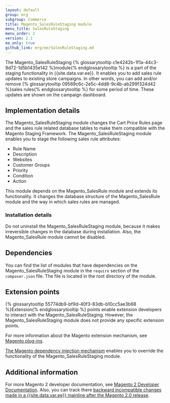 ```yaml
---
layout: default
group: mrg
subgroup: Commerce
title: Magento_SalesRuleStaging module
menu_title: SalesRuleStaging
menu_order: 2
version: 2.1
ee_only: true
github_link: mrg/ee/SalesRuleStaging.md
---
```


The Magento_SalesRuleStaging {% glossarytooltip c1e4242b-1f1a-44c3-9d72-1d5b1435e142 %}module{% endglossarytooltip %} is a part of the staging functionality in {{site.data.var.ee}}. It enables you to add sales rule updates to existing store campaigns. In other words, you can add and/or remove {% glossarytooltip 09569c6c-2e5c-4dd8-9c4b-ab299f324d42 %}sales rules{% endglossarytooltip %} for some period of time. These updates are shown on the campaign dashboard.

## Implementation details

The Magento_SalesRuleStaging module changes the Cart Price Rules page and the sales rule related database tables to make them compatible with the Magento Staging Framework. 
The Magento_SalesRuleStaging module enables you to stage the following sales rule attributes:

- Rule Name
- Description
- Websites
- Customer Groups
- Priority
- Condition
- Action

This module depends on the Magento_SalesRule module and extends its functionality. It changes the database structure of the Magento_SalesRule module and the way in which sales rules are managed.
 
### Installation details
 
Do not uninstall the Magento_SalesRuleStaging module, because it makes irreversible changes in the database during installation. Also, the Magento_SalesRule module cannot be disabled.

## Dependencies

You can find the list of modules that have dependencies on the Magento_SalesRuleStaging module in the `require` section of the `composer.json` file. The file is located in the root directory of the module.

## Extension points

{% glossarytooltip 55774db9-bf9d-40f3-83db-b10cc5ae3b68 %}Extension{% endglossarytooltip %} points enable extension developers to interact with the Magento_SalesRuleStaging. However, the Magento_SalesRuleStaging module does not provide any specific extension points.

For more information about the Magento extension mechanism, see [Magento plug-ins](http://devdocs.magento.com/guides/v2.1/extension-dev-guide/plugins.html).

[The Magento dependency injection mechanism](http://devdocs.magento.com/guides/v2.1/extension-dev-guide/depend-inj.html) enables you to override the functionality of the Magento_SalesRuleStaging module.

## Additional information

For more Magento 2 developer documentation, see [Magento 2 Developer Documentation](http://devdocs.magento.com). Also, you can track there [backward incompatible changes made in a {{site.data.var.ee}} mainline after the Magento 2.0 release](http://devdocs.magento.com/guides/v2.0/release-notes/changes/ee_changes.html).
